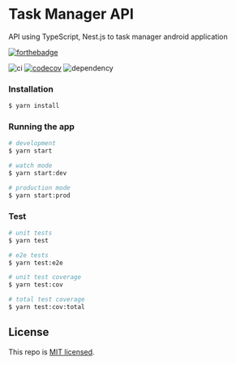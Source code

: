 # Task Manager API

API using TypeScript, Nest.js to task manager android application

[![forthebadge](https://forthebadge.com/images/badges/made-with-typescript.svg)](https://forthebadge.com)

![ci](https://github.com/Mnigos/task-manager-api/workflows/ci/badge.svg)
[![codecov](https://codecov.io/gh/Mnigos/task-manager-api/branch/master/graph/badge.svg?token=4FZ0fESY3I)](https://codecov.io/gh/Mnigos/task-manager-api)
![dependency](https://david-dm.org/MoneyIgos/task-manager-api.svg)

### Installation

```bash
$ yarn install
```

### Running the app

```bash
# development
$ yarn start

# watch mode
$ yarn start:dev

# production mode
$ yarn start:prod
```

### Test

```bash
# unit tests
$ yarn test

# e2e tests
$ yarn test:e2e

# unit test coverage
$ yarn test:cov

# total test coverage
$ yarn test:cov:total
```

## License

This repo is [MIT licensed](LICENSE).
